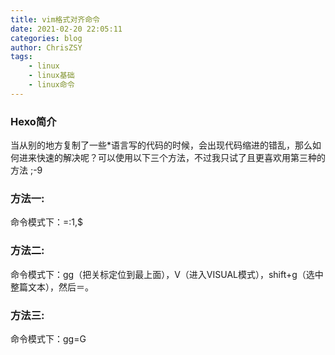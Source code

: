 ```yaml
---
title: vim格式对齐命令
date: 2021-02-20 22:05:11
categories: blog
author: ChrisZSY
tags:
	- linux
	- linux基础
	- linux命令
---
```


### Hexo简介  

当从别的地方复制了一些*语言写的代码的时候，会出现代码缩进的错乱，那么如何进来快速的解决呢？可以使用以下三个方法，不过我只试了且更喜欢用第三种的方法 ;-9
<!--more-->

### 方法一: 
   命令模式下：=:1,$
   
### 方法二: 
   命令模式下：gg（把关标定位到最上面），V（进入VISUAL模式），shift+g（选中整篇文本），然后＝。

### 方法三: 
   命令模式下：gg=G



